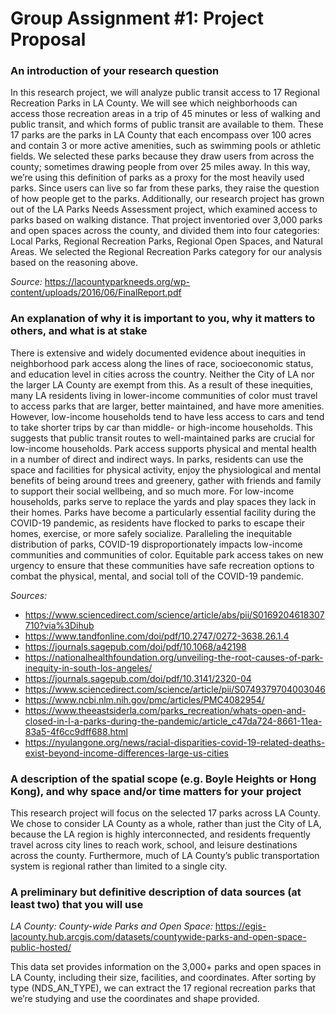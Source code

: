 
# **Group Assignment #1: Project Proposal**

### An introduction of your research question
In this research project, we will analyze public transit access to 17 Regional Recreation Parks in LA County. We will see which neighborhoods can access those recreation areas in a trip of 45 minutes or less of walking and public transit, and which forms of public transit are available to them. These 17 parks are the parks in LA County that each encompass over 100 acres and contain 3 or more active amenities, such as swimming pools or athletic fields. 
We selected these parks because they draw users from across the county; sometimes drawing people from over 25 miles away. In this way, we’re using this definition of parks as a proxy for the most heavily used parks. Since users can live so far from these parks, they raise the question of how people get to the parks. Additionally, our research project has grown out of the LA Parks Needs Assessment project, which examined access to parks based on walking distance. That project inventoried over 3,000 parks and open spaces across the county, and divided them into four categories: Local Parks, Regional Recreation Parks, Regional Open Spaces, and Natural Areas. We selected the Regional Recreation Parks category for our analysis based on the reasoning above.

_Source:_  https://lacountyparkneeds.org/wp-content/uploads/2016/06/FinalReport.pdf

### An explanation of why it is important to you, why it matters to others, and what is at stake 
There is extensive and widely documented evidence about inequities in neighborhood park access along the lines of race, socioeconomic status, and education level in cities across the country. Neither the City of LA nor the larger LA County are exempt from this. As a result of these inequities, many LA residents living in lower-income communities of color must travel to access parks that are larger, better maintained, and have more amenities. However, low-income households tend to have less access to cars and tend to take shorter trips by car than middle- or high-income households. This suggests that public transit routes to well-maintained parks are crucial for low-income households.
Park access supports physical and mental health in a number of direct and indirect ways. In parks, residents can use the space and facilities for physical activity, enjoy the physiological and mental benefits of being around trees and greenery, gather with friends and family to support their social wellbeing, and so much more. For low-income households, parks serve to replace the yards and play spaces they lack in their homes. Parks have become a particularly essential facility during the COVID-19 pandemic, as residents have flocked to parks to escape their homes, exercise, or more safely socialize. Paralleling the inequitable distribution of parks, COVID-19 disproportionately impacts low-income communities and communities of color. Equitable park access takes on new urgency to ensure that these communities have safe recreation options to combat the physical, mental, and social toll of the COVID-19 pandemic. 

_Sources:_
* https://www.sciencedirect.com/science/article/abs/pii/S0169204618307710?via%3Dihub
* https://www.tandfonline.com/doi/pdf/10.2747/0272-3638.26.1.4
* https://journals.sagepub.com/doi/pdf/10.1068/a42198
* https://nationalhealthfoundation.org/unveiling-the-root-causes-of-park-inequity-in-south-los-angeles/
* https://journals.sagepub.com/doi/pdf/10.3141/2320-04
* https://www.sciencedirect.com/science/article/pii/S0749379704003046
* https://www.ncbi.nlm.nih.gov/pmc/articles/PMC4082954/
* https://www.theeastsiderla.com/parks_recreation/whats-open-and-closed-in-l-a-parks-during-the-pandemic/article_c47da724-8661-11ea-83a5-4f6cc9dff688.html
* https://nyulangone.org/news/racial-disparities-covid-19-related-deaths-exist-beyond-income-differences-large-us-cities


### A description of the spatial scope (e.g. Boyle Heights or Hong Kong), and why space and/or time matters for your project
This research project will focus on the selected 17 parks across LA County. We chose to consider LA County as a whole, rather than just the City of LA, because the LA region is highly interconnected, and residents frequently travel across city lines to reach work, school, and leisure destinations across the county. Furthermore, much of LA County’s public transportation system is regional rather than limited to a single city.

### A preliminary but definitive description of data sources (at least two) that you will use 

*LA County: County-wide Parks and Open Space:* https://egis-lacounty.hub.arcgis.com/datasets/countywide-parks-and-open-space-public-hosted/

This data set provides information on the 3,000+ parks and open spaces in LA County, including their size, facilities, and coordinates. After sorting by type (NDS_AN_TYPE), we can extract the 17 regional recreation parks that we’re studying and use the coordinates and shape provided.
